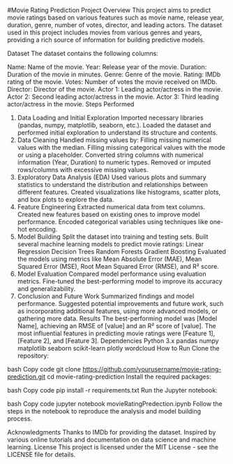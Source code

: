 #Movie Rating Prediction
Project Overview
This project aims to predict movie ratings based on various features such as movie name, release year, duration, genre, number of votes, director, and leading actors. The dataset used in this project includes movies from various genres and years, providing a rich source of information for building predictive models.

Dataset
The dataset contains the following columns:

Name: Name of the movie.
Year: Release year of the movie.
Duration: Duration of the movie in minutes.
Genre: Genre of the movie.
Rating: IMDb rating of the movie.
Votes: Number of votes the movie received on IMDb.
Director: Director of the movie.
Actor 1: Leading actor/actress in the movie.
Actor 2: Second leading actor/actress in the movie.
Actor 3: Third leading actor/actress in the movie.
Steps Performed
1. Data Loading and Initial Exploration
Imported necessary libraries (pandas, numpy, matplotlib, seaborn, etc.).
Loaded the dataset and performed initial exploration to understand its structure and contents.
2. Data Cleaning
Handled missing values by:
Filling missing numerical values with the median.
Filling missing categorical values with the mode or using a placeholder.
Converted string columns with numerical information (Year, Duration) to numeric types.
Removed or imputed rows/columns with excessive missing values.
3. Exploratory Data Analysis (EDA)
Used various plots and summary statistics to understand the distribution and relationships between different features.
Created visualizations like histograms, scatter plots, and box plots to explore the data.
4. Feature Engineering
Extracted numerical data from text columns.
Created new features based on existing ones to improve model performance.
Encoded categorical variables using techniques like one-hot encoding.
5. Model Building
Split the dataset into training and testing sets.
Built several machine learning models to predict movie ratings:
Linear Regression
Decision Trees
Random Forests
Gradient Boosting
Evaluated the models using metrics like Mean Absolute Error (MAE), Mean Squared Error (MSE), Root Mean Squared Error (RMSE), and R² score.
6. Model Evaluation
Compared model performance using evaluation metrics.
Fine-tuned the best-performing model to improve its accuracy and generalizability.
7. Conclusion and Future Work
Summarized findings and model performance.
Suggested potential improvements and future work, such as incorporating additional features, using more advanced models, or gathering more data.
Results
The best-performing model was [Model Name], achieving an RMSE of [value] and an R² score of [value].
The most influential features in predicting movie ratings were [Feature 1], [Feature 2], and [Feature 3].
Dependencies
Python 3.x
pandas
numpy
matplotlib
seaborn
scikit-learn
plotly
wordcloud
How to Run
Clone the repository:

bash
Copy code
git clone https://github.com/yourusername/movie-rating-prediction.git
cd movie-rating-prediction
Install the required packages:

bash
Copy code
pip install -r requirements.txt
Run the Jupyter notebook:

bash
Copy code
jupyter notebook movieRatingPredection.ipynb
Follow the steps in the notebook to reproduce the analysis and model building process.

Acknowledgments
Thanks to IMDb for providing the dataset.
Inspired by various online tutorials and documentation on data science and machine learning.
License
This project is licensed under the MIT License - see the LICENSE file for details.
